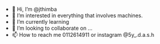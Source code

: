 - 👋 Hi, I’m @jthimba
- 👀 I’m interested in everything that involves machines.
- 🌱 I’m currently learning 
- 💞️ I’m looking to collaborate on ...
- 📫 How to reach me 0112614911 or instagram @5y_.d.a.s.h

<!---
jthimba/jthimba is a ✨ special ✨ repository because its `README.md` (this file) appears on your GitHub profile.
You can click the Preview link to take a look at your changes.
--->
